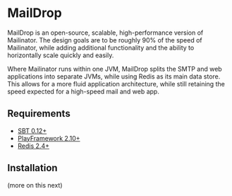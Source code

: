 MailDrop
========

MailDrop is an open-source, scalable, high-performance version of Mailinator.
The design goals are to be roughly 90% of the speed of Mailinator, while
adding additional functionality and the ability to horizontally scale
quickly and easily.

Where Mailinator runs within one JVM, MailDrop splits the SMTP and web 
applications into separate JVMs, while using Redis as its main data store.
This allows for a more fluid application architecture, while still retaining
the speed expected for a high-speed mail and web app.

Requirements
------------

* [SBT 0.12+](http://www.scala-sbt.org/)
* [PlayFramework 2.10+](http://www.playframework.com/)
* [Redis 2.4+](http://redis.io/)

Installation
------------

(more on this next)
